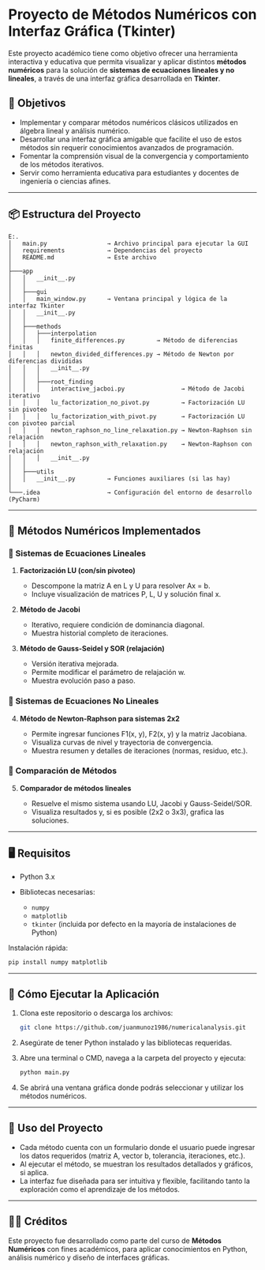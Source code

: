 # Proyecto de Métodos Numéricos con Interfaz Gráfica (Tkinter)

Este proyecto académico tiene como objetivo ofrecer una herramienta interactiva y educativa que permita visualizar y aplicar distintos **métodos numéricos** para la solución de **sistemas de ecuaciones lineales y no lineales**, a través de una interfaz gráfica desarrollada en **Tkinter**.

## 🎯 Objetivos

* Implementar y comparar métodos numéricos clásicos utilizados en álgebra lineal y análisis numérico.
* Desarrollar una interfaz gráfica amigable que facilite el uso de estos métodos sin requerir conocimientos avanzados de programación.
* Fomentar la comprensión visual de la convergencia y comportamiento de los métodos iterativos.
* Servir como herramienta educativa para estudiantes y docentes de ingeniería o ciencias afines.

---

## 📦 Estructura del Proyecto

```
E:.
│   main.py                 → Archivo principal para ejecutar la GUI
│   requirements            → Dependencias del proyecto
│   README.md               → Este archivo
│
├───app
│   │   __init__.py
│   │
│   ├───gui
│   │   main_window.py      → Ventana principal y lógica de la interfaz Tkinter
│   │   __init__.py
│   │
│   ├───methods
│   │   ├───interpolation
│   │   │   finite_differences.py         → Método de diferencias finitas
│   │   │   newton_divided_differences.py → Método de Newton por diferencias divididas
│   │   │   __init__.py
│   │   │
│   │   ├───root_finding
│   │   │   interactive_jacboi.py                → Método de Jacobi iterativo
│   │   │   lu_factorization_no_pivot.py         → Factorización LU sin pivoteo
│   │   │   lu_factorization_with_pivot.py       → Factorización LU con pivoteo parcial
│   │   │   newton_raphson_no_line_relaxation.py → Newton-Raphson sin relajación
│   │   │   newton_raphson_with_relaxation.py    → Newton-Raphson con relajación
│   │   │   __init__.py
│   │
│   ├───utils
│   │   __init__.py         → Funciones auxiliares (si las hay)
│
└───.idea                   → Configuración del entorno de desarrollo (PyCharm)
```

---

## 🧮 Métodos Numéricos Implementados

### 📌 Sistemas de Ecuaciones Lineales

1. **Factorización LU (con/sin pivoteo)**

   * Descompone la matriz A en L y U para resolver Ax = b.
   * Incluye visualización de matrices P, L, U y solución final x.

2. **Método de Jacobi**

   * Iterativo, requiere condición de dominancia diagonal.
   * Muestra historial completo de iteraciones.

3. **Método de Gauss-Seidel y SOR (relajación)**

   * Versión iterativa mejorada.
   * Permite modificar el parámetro de relajación w.
   * Muestra evolución paso a paso.

### 📌 Sistemas de Ecuaciones No Lineales

4. **Método de Newton-Raphson para sistemas 2x2**

   * Permite ingresar funciones F1(x, y), F2(x, y) y la matriz Jacobiana.
   * Visualiza curvas de nivel y trayectoria de convergencia.
   * Muestra resumen y detalles de iteraciones (normas, residuo, etc.).

### 📌 Comparación de Métodos

5. **Comparador de métodos lineales**

   * Resuelve el mismo sistema usando LU, Jacobi y Gauss-Seidel/SOR.
   * Visualiza resultados y, si es posible (2x2 o 3x3), grafica las soluciones.

---

## 🖥️ Requisitos

* Python 3.x
* Bibliotecas necesarias:

  * `numpy`
  * `matplotlib`
  * `tkinter` (incluida por defecto en la mayoría de instalaciones de Python)

Instalación rápida:

```bash
pip install numpy matplotlib
```

---

## 🚀 Cómo Ejecutar la Aplicación

1. Clona este repositorio o descarga los archivos:

   ```bash
   git clone https://github.com/juanmunoz1986/numericalanalysis.git
   ```

2. Asegúrate de tener Python instalado y las bibliotecas requeridas.

3. Abre una terminal o CMD, navega a la carpeta del proyecto y ejecuta:

   ```bash
   python main.py
   ```

4. Se abrirá una ventana gráfica donde podrás seleccionar y utilizar los métodos numéricos.

---

## 🧠 Uso del Proyecto

* Cada método cuenta con un formulario donde el usuario puede ingresar los datos requeridos (matriz A, vector b, tolerancia, iteraciones, etc.).
* Al ejecutar el método, se muestran los resultados detallados y gráficos, si aplica.
* La interfaz fue diseñada para ser intuitiva y flexible, facilitando tanto la exploración como el aprendizaje de los métodos.

---

## 👨‍💻 Créditos

Este proyecto fue desarrollado como parte del curso de **Métodos Numéricos** con fines académicos, para aplicar conocimientos en Python, análisis numérico y diseño de interfaces gráficas.
